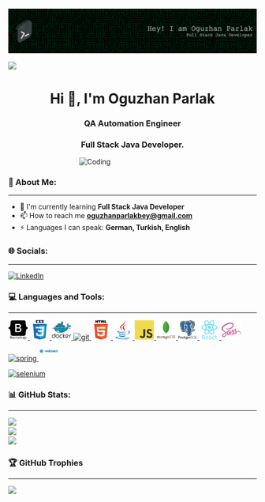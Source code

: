 ![logo](https://github.com/OguzhanPr/OguzhanPr/blob/main/OguzhanParlak_Banner.png)


[![](https://visitcount.itsvg.in/api?id=OguzhanPr&icon=0&color=12)](https://visitcount.itsvg.in)


<h1 align="center">Hi 👋, I'm Oguzhan Parlak</h1> 
<h3 align="center">QA Automation Engineer </h3> 
<h3 align="center">Full Stack Java Developer.</h3> 


<img align="right" alt="Coding" width="360" src="https://media1.giphy.com/media/v1.Y2lkPTc5MGI3NjExYjBlYjRlYzRkN2JlNjEzY2EzYjY5NzBiZjZkYmM4OTA5MDVmODExNiZjdD1n/LaVp0AyqR5bGsC5Cbm/giphy.gif">
 
<p align="left"> <a href="https://twitter.com/" target="blank"><img src="https://img.shields.io/twitter/follow/?logo=twitter&style=for-the-badge" alt="" /></a> </p> 
 
 <h3 align="left">💫 About Me:</h3>
 
 ---
 
 
- 🌱 I'm currently learning **Full Stack Java Developer**
- 📫 How to reach me **oguzhanparlakbey@gmail.com** 
- ⚡ Languages I can speak: **German, Turkish, English**



<h3 align="left">🌐 Socials:</h3>

---

[![LinkedIn](https://img.shields.io/badge/LinkedIn-%230077B5.svg?logo=linkedin&logoColor=white)](https://linkedin.com/in/oguzhanparlak)
 
 

<h3 align="left">💻 Languages and Tools:</h3>

---

<p align="left"> <a href="https://getbootstrap.com" target="_blank" rel="noreferrer"> <img src="https://raw.githubusercontent.com/devicons/devicon/master/icons/bootstrap/bootstrap-plain-wordmark.svg" alt="bootstrap" width="40" height="40"/> </a> <a href="https://www.w3schools.com/css/" target="_blank" rel="noreferrer"> <img src="https://raw.githubusercontent.com/devicons/devicon/master/icons/css3/css3-original-wordmark.svg" alt="css3" width="40" height="40"/> </a> <a href="https://www.docker.com/" target="_blank" rel="noreferrer"> <img src="https://raw.githubusercontent.com/devicons/devicon/master/icons/docker/docker-original-wordmark.svg" alt="docker" width="40" height="40"/> </a> <a href="https://git-scm.com/" target="_blank" rel="noreferrer"> <img src="https://www.vectorlogo.zone/logos/git-scm/git-scm-icon.svg" alt="git" width="40" height="40"/> </a> <a href="https://www.w3.org/html/" target="_blank" rel="noreferrer"> <img src="https://raw.githubusercontent.com/devicons/devicon/master/icons/html5/html5-original-wordmark.svg" alt="html5" width="40" height="40"/> </a> <a href="https://www.java.com" target="_blank" rel="noreferrer"> <img src="https://raw.githubusercontent.com/devicons/devicon/master/icons/java/java-original.svg" alt="java" width="40" height="40"/> </a> <a href="https://developer.mozilla.org/en-US/docs/Web/JavaScript" target="_blank" rel="noreferrer"> <img src="https://raw.githubusercontent.com/devicons/devicon/master/icons/javascript/javascript-original.svg" alt="javascript" width="40" height="40"/> </a> <a href="https://www.mongodb.com/" target="_blank" rel="noreferrer"> <img src="https://raw.githubusercontent.com/devicons/devicon/master/icons/mongodb/mongodb-original-wordmark.svg" alt="mongodb" width="40" height="40"/> </a> <a href="https://www.postgresql.org" target="_blank" rel="noreferrer"> <img src="https://raw.githubusercontent.com/devicons/devicon/master/icons/postgresql/postgresql-original-wordmark.svg" alt="postgresql" width="40" height="40"/> </a> <a href="https://reactjs.org/" target="_blank" rel="noreferrer"> <img src="https://raw.githubusercontent.com/devicons/devicon/master/icons/react/react-original-wordmark.svg" alt="react" width="40" height="40"/> </a> <a href="https://sass-lang.com" target="_blank" rel="noreferrer"> <img src="https://raw.githubusercontent.com/devicons/devicon/master/icons/sass/sass-original.svg" alt="sass" width="40" height="40"/> </a> <a href="https://spring.io/" target="_blank" rel="noreferrer"> <img src="https://www.vectorlogo.zone/logos/springio/springio-icon.svg" alt="spring" width="40" height="40"/> </a> <a href="https://webpack.js.org" target="_blank" rel="noreferrer"> <img src="https://raw.githubusercontent.com/devicons/devicon/d00d0969292a6569d45b06d3f350f463a0107b0d/icons/webpack/webpack-original-wordmark.svg" alt="webpack" width="40" height="40"/> </a> </p>
<p align="left"> <a href="https://www.selenium.dev" target="_blank" rel="noreferrer"> <img src="https://raw.githubusercontent.com/detain/svg-logos/780f25886640cef088af994181646db2f6b1a3f8/svg/selenium-logo.svg" alt="selenium" width="40" height="40"/> </a> </p>


<h3 align="left">📊 GitHub Stats:</h3>

---

![](https://github-readme-stats.vercel.app/api?username=OguzhanPr&theme=merko&hide_border=false&include_all_commits=false&count_private=false)<br/>
![](https://github-readme-streak-stats.herokuapp.com/?user=OguzhanPr&theme=merko&hide_border=false)<br/>
![](https://github-readme-stats.vercel.app/api/top-langs/?username=OguzhanPr&theme=merko&hide_border=false&include_all_commits=false&count_private=false&layout=compact)


<h3 align="left">🏆 GitHub Trophies</h3>

---

![](https://github-profile-trophy.vercel.app/?username=OguzhanPr&theme=radical&no-frame=true&no-bg=true&margin-w=4)
